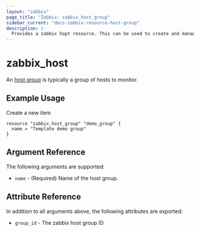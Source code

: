 ```yaml
---
layout: "zabbix"
page_title: "Zabbix: zabbix_host_group"
sidebar_current: "docs-zabbix-resource-host-group"
description: |-
  Provides a zabbix hopt resource. This can be used to create and manage Zabbix Host Group.
---
```


# zabbix_host

An [host group](https://www.zabbix.com/documentation/current/manual/api/reference/hostgroup) is typically a group of hosts to monitor.

## Example Usage

Create a new item

```hcl
resource "zabbix_host_group" "demo_group" {
  name = "Template demo group"
}
```

## Argument Reference

The following arguments are supported:

* `name` - (Required) Name of the host group.

## Attribute Reference

In addition to all arguments above, the following attributes are exported:

* `group_id` - The zabbix host group ID
